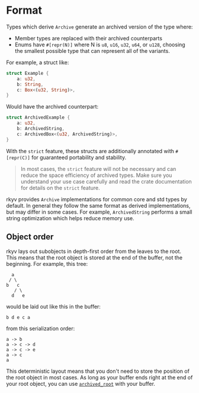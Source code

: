 # Format

Types which derive `Archive` generate an archived version of the type where:

- Member types are replaced with their archived counterparts
- Enums have `#[repr(N)]` where N is `u8`, `u16`, `u32`, `u64`, or `u128`, choosing the smallest
possible type that can represent all of the variants.

For example, a struct like:

```rust
struct Example {
    a: u32,
    b: String,
    c: Box<(u32, String)>,
}
```

Would have the archived counterpart:

```rust
struct ArchivedExample {
    a: u32,
    b: ArchivedString,
    c: ArchivedBox<(u32, ArchivedString)>,
}
```

With the `strict` feature, these structs are additionally annotated with `#[repr(C)]` for guaranteed
portability and stability.

> In most cases, the `strict` feature will not be necessary and can reduce the space efficiency of
> archived types. Make sure you understand your use case carefully and read the crate documentation
> for details on the `strict` feature.

rkyv provides `Archive` implementations for common core and std types by default. In general they
follow the same format as derived implementations, but may differ in some cases. For example,
`ArchivedString` performs a small string optimization which helps reduce memory use.

## Object order

rkyv lays out subobjects in depth-first order from the leaves to the root. This means that the root
object is stored at the end of the buffer, not the beginning. For example, this tree:

```
  a
 / \
b   c
   / \
  d   e
```

would be laid out like this in the buffer:

```
b d e c a
```

from this serialization order:

```
a -> b
a -> c -> d
a -> c -> e
a -> c
a
```

This deterministic layout means that you don't need to store the position of the root object in most
cases. As long as your buffer ends right at the end of your root object, you can use
[`archived_root`](https://docs.rs/rkyv/0.7.1/rkyv/util/fn.archived_root.html) with your buffer.
